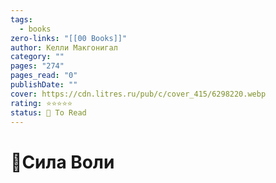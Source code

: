 ```yaml
---
tags:
  - books
zero-links: "[[00 Books]]"
author: Келли Макгонигал
category: ""
pages: "274"
pages_read: "0"
publishDate: ""
cover: https://cdn.litres.ru/pub/c/cover_415/6298220.webp
rating: ⭐⭐⭐⭐⭐
status: 📌 To Read
---
```

# 📔Сила Воли